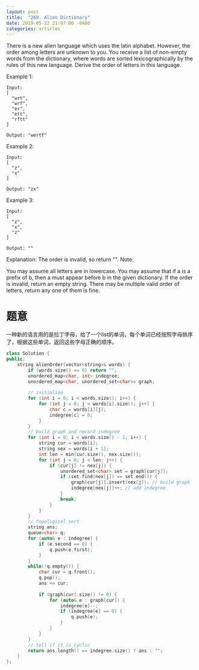 ```yaml
---
layout: post
title:  "269. Alien Dictionary"
date: 2019-05-22 21:07:00 -0400
categories: articles
---
```

There is a new alien language which uses the latin alphabet. However, the order among letters are unknown to you. You receive a list of non-empty words from the dictionary, where words are sorted lexicographically by the rules of this new language. Derive the order of letters in this language.

Example 1:
```
Input:
[
  "wrt",
  "wrf",
  "er",
  "ett",
  "rftt"
]

Output: "wertf"
```
Example 2:
```
Input:
[
  "z",
  "x"
]

Output: "zx"
```
Example 3:
```
Input:
[
  "z",
  "x",
  "z"
] 

Output: "" 
```
Explanation: The order is invalid, so return "".
Note:

You may assume all letters are in lowercase.
You may assume that if a is a prefix of b, then a must appear before b in the given dictionary.
If the order is invalid, return an empty string.
There may be multiple valid order of letters, return any one of them is fine.

# 题意
一种新的语言用的是拉丁字母，给了一个list的单词，每个单词已经按照字母排序了，根据这些单词，返回这些字母正确的顺序。

```c++
class Solution {
public:
    string alienOrder(vector<string>& words) {
        if (words.size() == 0) return "";
        unordered_map<char, int> indegree;
        unordered_map<char, unordered_set<char>> graph;
        
        // initialize
        for (int i = 0; i < words.size(); i++) {
            for (int j = 0; j < words[i].size(); j++) {
                char c = words[i][j];
                indegree[c] = 0; 
            }
        }
        // build graph and record indegree
        for (int i = 0; i < words.size() - 1; i++) {
            string cur = words[i];
            string nex = words[i + 1];
            int len = min(cur.size(), nex.size());
            for (int j = 0; j < len; j++) {
                if (cur[j] != nex[j]) {
                    unordered_set<char> set = graph[cur[j]];
                    if (set.find(nex[j]) == set.end()) {
                        graph[cur[j]].insert(nex[j]); // build graph
                        indegree[nex[j]]++; // add indegree
                    }
                    break;                        
                }
            }
        }
        // topoligical sort
        string ans;
        queue<char> q;
        for (auto& e : indegree) {
            if (e.second == 0) {
                q.push(e.first);
            }
        }
        while(!q.empty()) {
            char cur = q.front();
            q.pop();
            ans += cur;
            
            if (graph[cur].size() != 0) {
                for (auto& e : graph[cur]) {
                    indegree[e]--;
                    if (indegree[e] == 0) {
                        q.push(e);
                    }
                }
            }            
        }
        // tell if it is cyclic
        return ans.length() == indegree.size() ? ans : "";
    }
};
```